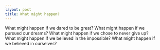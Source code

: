 ```yaml
---
layout: post
title: What might happen?
---
```


What might happen if we dared to be great? What might happen if we pursued our dreams? What might happen if we chose to never give up? What might happen if we believed in the impossible? What might happen if we believed in ourselves?
